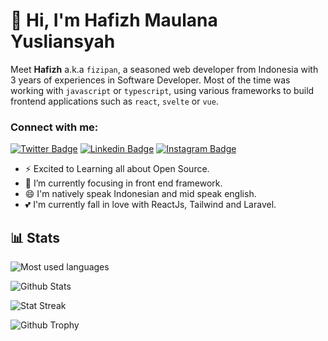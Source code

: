 # 👋 Hi, I'm Hafizh Maulana Yusliansyah

Meet **Hafizh** a.k.a `fizipan`, a seasoned web developer from Indonesia with 3 years of experiences in Software Developer. Most of the time was working with `javascript` or `typescript`, using various frameworks to build frontend applications such as `react`, `svelte` or `vue`.

### Connect with me:

[![Twitter Badge](https://img.shields.io/badge/-@haz_my26-1ca0f1?style=flat&labelColor=1ca0f1&logo=x&logoColor=white&link=https://twitter.com/Ipenywis)](https://twitter.com/haz_my26) [![Linkedin Badge](https://img.shields.io/badge/-Hafizh%20Maulana%20Yusliansyah-0e76a8?style=flat&labelColor=0e76a8&logo=linkedin&logoColor=white)](https://www.linkedin.com/in/hafizhmaulanay) [![Instagram Badge](https://img.shields.io/badge/-@fizipan-e84393?style=flat&labelColor=e84393&logo=instagram&logoColor=white)](https://instagram.com/fizipan)

- ⚡ Excited to Learning all about Open Source.
- 🌱 I’m currently focusing in front end framework.
- 😄 I'm natively speak Indonesian and mid speak english.
- 💕 I'm currently fall in love with ReactJs, Tailwind and Laravel.

## 📊 Stats

<p><img src="https://github-readme-stats.vercel.app/api/top-langs/?username=fizipan&theme=algolia&hide_border=true&langs_count=5" alt="Most used languages" /></p>
<p><img src="https://github-readme-stats.vercel.app/api?username=fizipan&show_icons=true&theme=algolia&hide_border=true&count_private=true&line_height=27" alt="Github Stats" /></p>
<p><img src="https://github-readme-streak-stats.herokuapp.com/?user=fizipan&theme=algolia" alt="Stat Streak" /></p>
<p><img src="https://github-profile-trophy.vercel.app/?username=fizipan&theme=algolia&margin-w=5&margin-h=5" alt="Github Trophy" /></p>
